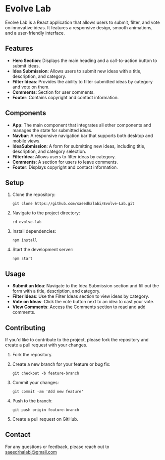 Evolve Lab
==========

Evolve Lab is a React application that allows users to submit, filter, and vote on innovative ideas. It features a responsive design, smooth animations, and a user-friendly interface.

Features
--------

-   **Hero Section**: Displays the main heading and a call-to-action button to submit ideas.
-   **Idea Submission**: Allows users to submit new ideas with a title, description, and category.
-   **Filter Ideas**: Provides the ability to filter submitted ideas by category and vote on them.
-   **Comments**: Section for user comments.
-   **Footer**: Contains copyright and contact information.

Components
----------

-   **App**: The main component that integrates all other components and manages the state for submitted ideas.
-   **Navbar**: A responsive navigation bar that supports both desktop and mobile views.
-   **IdeaSubmission**: A form for submitting new ideas, including title, description, and category selection.
-   **FilterIdea**: Allows users to filter ideas by category.
-   **Comments**: A section for users to leave comments.
-   **Footer**: Displays copyright and contact information.

Setup
-----

1.  Clone the repository:

    `git clone https://github.com/saeedhalabi/Evolve-Lab.git`

2.  Navigate to the project directory:

    `cd evolve-lab`

3.  Install dependencies:

    `npm install`

4.  Start the development server:

    `npm start`

Usage
-----

-   **Submit an Idea**: Navigate to the Idea Submission section and fill out the form with a title, description, and category.
-   **Filter Ideas**: Use the Filter Ideas section to view ideas by category.
-   **Vote on Ideas**: Click the vote button next to an idea to cast your vote.
-   **View Comments**: Access the Comments section to read and add comments.

Contributing
------------

If you'd like to contribute to the project, please fork the repository and create a pull request with your changes.

1.  Fork the repository.
2.  Create a new branch for your feature or bug fix:

    `git checkout -b feature-branch`

3.  Commit your changes:

    `git commit -am 'Add new feature'`

4.  Push to the branch:

    `git push origin feature-branch`

5.  Create a pull request on GitHub.


Contact
-------

For any questions or feedback, please reach out to saeedrhalabi@gmail.com